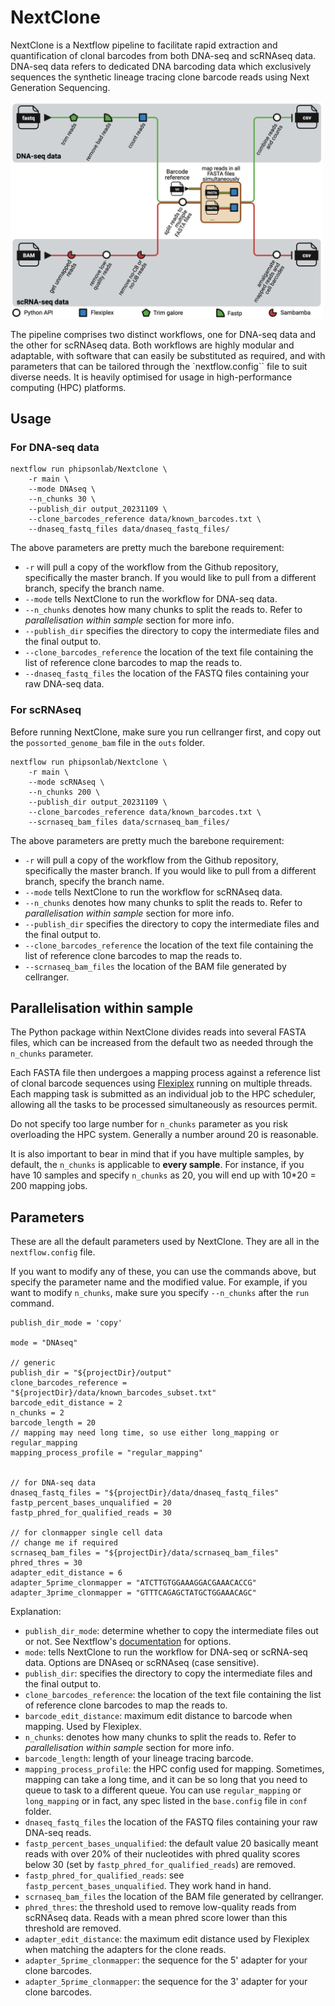 # NextClone

NextClone is a Nextflow pipeline to facilitate rapid extraction and quantification 
of clonal barcodes from both DNA-seq and scRNAseq data.
DNA-seq data refers to dedicated DNA barcoding data which exclusively sequences 
the synthetic lineage tracing clone barcode reads using Next Generation Sequencing.

<p> <img src="docs/assets/Nextclone_diagram_v5.png" width="500"/> </p>

The pipeline comprises two distinct workflows, one for DNA-seq data and the other for scRNAseq data. 
Both workflows are highly modular and adaptable, with software that can easily be substituted as required, 
and with parameters that can be tailored through the `nextflow.config`` file to suit diverse needs.
It is heavily optimised for usage in high-performance computing (HPC) platforms.

## Usage

### For DNA-seq data

```
nextflow run phipsonlab/Nextclone \
    -r main \
    --mode DNAseq \
    --n_chunks 30 \
    --publish_dir output_20231109 \
    --clone_barcodes_reference data/known_barcodes.txt \
    --dnaseq_fastq_files data/dnaseq_fastq_files/
```

The above parameters are pretty much the barebone requirement:

* `-r` will pull a copy of the workflow from the Github repository, specifically the master branch. If you would like to pull from a different branch, specify the branch name.
* `--mode` tells NextClone to run the workflow for DNA-seq data.
* `--n_chunks` denotes how many chunks to split the reads to. Refer to *parallelisation within sample* section for more info.
* `--publish_dir` specifies the directory to copy the intermediate files and the final output to.
* `--clone_barcodes_reference` the location of the text file containing the list of reference clone barcodes to map the reads to.
* `--dnaseq_fastq_files` the location of the FASTQ files containing your raw DNA-seq data.

### For scRNAseq

Before running NextClone, make sure you run cellranger first, and copy out the `possorted_genome_bam` file in the `outs` folder.

```
nextflow run phipsonlab/Nextclone \
    -r main \
    --mode scRNAseq \
    --n_chunks 200 \
    --publish_dir output_20231109 \
    --clone_barcodes_reference data/known_barcodes.txt \
    --scrnaseq_bam_files data/scrnaseq_bam_files/
```

The above parameters are pretty much the barebone requirement:

* `-r` will pull a copy of the workflow from the Github repository, specifically the master branch. If you would like to pull from a different branch, specify the branch name.
* `--mode` tells NextClone to run the workflow for scRNAseq data.
* `--n_chunks` denotes how many chunks to split the reads to. Refer to *parallelisation within sample* section for more info.
* `--publish_dir` specifies the directory to copy the intermediate files and the final output to.
* `--clone_barcodes_reference` the location of the text file containing the list of reference clone barcodes to map the reads to.
* `--scrnaseq_bam_files` the location of the BAM file generated by cellranger.

## Parallelisation within sample

The Python package within NextClone divides reads into several
FASTA files, which can be increased from the default two as
needed through the `n_chunks` parameter. 

Each FASTA file then undergoes a mapping process against a reference list of clonal barcode sequences using [Flexiplex](https://github.com/DavidsonGroup/flexiplex) running on multiple threads. 
Each mapping task is submitted as an individual job to the HPC scheduler, allowing all the tasks to be processed simultaneously as resources permit. 

Do not specify too large number for `n_chunks` parameter as you risk overloading the HPC system. 
Generally a number around 20 is reasonable. 

It is also important to bear in mind that if you have multiple samples, by default, the `n_chunks` is applicable to **every sample**.
For instance, if you have 10 samples and specify `n_chunks` as 20, you will end up with 10*20 = 200 mapping jobs.

## Parameters

These are all the default parameters used by NextClone.
They are all in the `nextflow.config` file.

If you want to modify any of these, you can use the commands above, but specify the parameter name and the modified value.
For example, if you want to modify `n_chunks`, make sure you specify `--n_chunks` after the `run` command.

```
publish_dir_mode = 'copy'

mode = "DNAseq"

// generic
publish_dir = "${projectDir}/output"
clone_barcodes_reference = "${projectDir}/data/known_barcodes_subset.txt"
barcode_edit_distance = 2
n_chunks = 2
barcode_length = 20
// mapping may need long time, so use either long_mapping or regular_mapping
mapping_process_profile = "regular_mapping"


// for DNA-seq data
dnaseq_fastq_files = "${projectDir}/data/dnaseq_fastq_files"
fastp_percent_bases_unqualified = 20
fastp_phred_for_qualified_reads = 30

// for clonmapper single cell data
// change me if required
scrnaseq_bam_files = "${projectDir}/data/scrnaseq_bam_files"
phred_thres = 30
adapter_edit_distance = 6
adapter_5prime_clonmapper = "ATCTTGTGGAAAGGACGAAACACCG"
adapter_3prime_clonmapper = "GTTTCAGAGCTATGCTGGAAACAGC"
```

Explanation:

* `publish_dir_mode`: determine whether to copy the intermediate files out or not. See Nextflow's [documentation](https://www.nextflow.io/docs/latest/process.html) for options.
* `mode`: tells NextClone to run the workflow for DNA-seq or scRNA-seq data. Options are DNAseq or scRNAseq (case sensitive).
* `publish_dir`: specifies the directory to copy the intermediate files and the final output to.
* `clone_barcodes_reference`: the location of the text file containing the list of reference clone barcodes to map the reads to.
* `barcode_edit_distance`: maximum edit distance to barcode when mapping. Used by Flexiplex.
* `n_chunks`: denotes how many chunks to split the reads to. Refer to *parallelisation within sample* section for more info.
* `barcode_length`: length of your lineage tracing barcode. 
* `mapping_process_profile`: the HPC config used for mapping. Sometimes, mapping can take a long time, and it can be so long that you need to queue to task to a different queue. You can use `regular_mapping` or `long_mapping` or in fact, any spec listed in the `base.config` file in `conf` folder.
* `dnaseq_fastq_files` the location of the FASTQ files containing your raw DNA-seq reads.
* `fastp_percent_bases_unqualified`: the default value 20 basically meant reads with over 20% of their nucleotides with phred quality scores below 30 (set by `fastp_phred_for_qualified_reads`) are removed.
* `fastp_phred_for_qualified_reads`: see `fastp_percent_bases_unqualified`. They work hand in hand.
* `scrnaseq_bam_files` the location of the BAM file generated by cellranger.
* `phred_thres`: the threshold used to remove low-quality reads from scRNAseq data. Reads with a mean phred score lower than this threshold are removed.
* `adapter_edit_distance`: the maximum edit distance used by Flexiplex when matching the adapters for the clone reads.
* `adapter_5prime_clonmapper`: the sequence for the 5' adapter for your clone barcodes. 
* `adapter_5prime_clonmapper`: the sequence for the 3' adapter for your clone barcodes. 

<!-- ## Citation -->

<!-- If you use NextClone in your study, please kindly cite our preprint on bioRxiv. -->